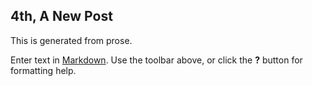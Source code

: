 ## 4th, A New Post

This is generated from prose.

Enter text in [Markdown](http://daringfireball.net/projects/markdown/). Use the toolbar above, or click the **?** button for formatting help.
